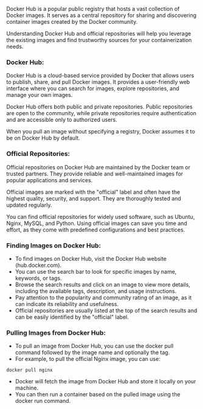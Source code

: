 [//]: # (Docker Hub and Official Repositories)

Docker Hub is a popular public registry that hosts a vast collection of Docker images. It serves as a central repository for sharing and discovering container images created by the Docker community. 

Understanding Docker Hub and official repositories will help you leverage the existing images and find trustworthy sources for your containerization needs. 


### Docker Hub:
Docker Hub is a cloud-based service provided by Docker that allows users to publish, share, and pull Docker images. It provides a user-friendly web interface where you can search for images, explore repositories, and manage your own images.

Docker Hub offers both public and private repositories. Public repositories are open to the community, while private repositories require authentication and are accessible only to authorized users.

When you pull an image without specifying a registry, Docker assumes it to be on Docker Hub by default.


### Official Repositories:
Official repositories on Docker Hub are maintained by the Docker team or trusted partners. They provide reliable and well-maintained images for popular applications and services.

Official images are marked with the "official" label and often have the highest quality, security, and support. They are thoroughly tested and updated regularly.

You can find official repositories for widely used software, such as Ubuntu, Nginx, MySQL, and Python.
Using official images can save you time and effort, as they come with predefined configurations and best practices.


### Finding Images on Docker Hub:
- To find images on Docker Hub, visit the Docker Hub website (hub.docker.com).
- You can use the search bar to look for specific images by name, keywords, or tags.
- Browse the search results and click on an image to view more details, including the available tags, description, and usage instructions.
- Pay attention to the popularity and community rating of an image, as it can indicate its reliability and usefulness.
- Official repositories are usually listed at the top of the search results and can be easily identified by the "official" label.


### Pulling Images from Docker Hub:
- To pull an image from Docker Hub, you can use the docker pull command followed by the image name and optionally the tag.
- For example, to pull the official Nginx image, you can use:
```
docker pull nginx
```
- Docker will fetch the image from Docker Hub and store it locally on your machine.
- You can then run a container based on the pulled image using the docker run command.
